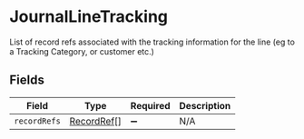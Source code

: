 # JournalLineTracking

List of record refs associated with the tracking information for the line (eg to a Tracking Category, or customer etc.)


## Fields

| Field                                           | Type                                            | Required                                        | Description                                     |
| ----------------------------------------------- | ----------------------------------------------- | ----------------------------------------------- | ----------------------------------------------- |
| `recordRefs`                                    | [RecordRef](../../models/shared/recordref.md)[] | :heavy_minus_sign:                              | N/A                                             |